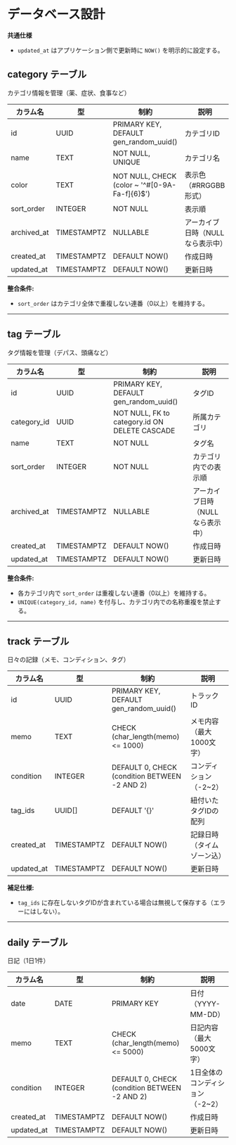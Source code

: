 # データベース設計

**共通仕様**
- `updated_at` はアプリケーション側で更新時に `NOW()` を明示的に設定する。

## category テーブル
カテゴリ情報を管理（薬、症状、食事など）

| カラム名    | 型          | 制約                                          | 説明                             |
| ----------- | ----------- | --------------------------------------------- | -------------------------------- |
| id          | UUID        | PRIMARY KEY, DEFAULT gen_random_uuid()        | カテゴリID                       |
| name        | TEXT        | NOT NULL, UNIQUE                              | カテゴリ名                       |
| color       | TEXT        | NOT NULL, CHECK (color ~ '^#[0-9A-Fa-f]{6}$') | 表示色（#RRGGBB形式）            |
| sort_order  | INTEGER     | NOT NULL                                      | 表示順                           |
| archived_at | TIMESTAMPTZ | NULLABLE                                      | アーカイブ日時（NULLなら表示中） |
| created_at  | TIMESTAMPTZ | DEFAULT NOW()                                 | 作成日時                         |
| updated_at  | TIMESTAMPTZ | DEFAULT NOW()                                 | 更新日時                         |

**整合条件:**
- `sort_order` はカテゴリ全体で重複しない連番（0以上）を維持する。


---

## tag テーブル
タグ情報を管理（デパス、頭痛など）

| カラム名    | 型          | 制約                                          | 説明                             |
| ----------- | ----------- | --------------------------------------------- | -------------------------------- |
| id          | UUID        | PRIMARY KEY, DEFAULT gen_random_uuid()        | タグID                           |
| category_id | UUID        | NOT NULL, FK to category.id ON DELETE CASCADE | 所属カテゴリ                     |
| name        | TEXT        | NOT NULL                                      | タグ名                           |
| sort_order  | INTEGER     | NOT NULL                                      | カテゴリ内での表示順             |
| archived_at | TIMESTAMPTZ | NULLABLE                                      | アーカイブ日時（NULLなら表示中） |
| created_at  | TIMESTAMPTZ | DEFAULT NOW()                                 | 作成日時                         |
| updated_at  | TIMESTAMPTZ | DEFAULT NOW()                                 | 更新日時                         |

**整合条件:**
- 各カテゴリ内で `sort_order` は重複しない連番（0以上）を維持する。
- `UNIQUE(category_id, name)` を付与し、カテゴリ内での名称重複を禁止する。

---

## track テーブル
日々の記録（メモ、コンディション、タグ）

| カラム名   | 型          | 制約                                          | 説明                       |
| ---------- | ----------- | --------------------------------------------- | -------------------------- |
| id         | UUID        | PRIMARY KEY, DEFAULT gen_random_uuid()        | トラックID                 |
| memo       | TEXT        | CHECK (char_length(memo) <= 1000)             | メモ内容（最大1000文字）   |
| condition  | INTEGER     | DEFAULT 0, CHECK (condition BETWEEN -2 AND 2) | コンディション（-2~2）     |
| tag_ids    | UUID[]      | DEFAULT '{}'                                  | 紐付いたタグIDの配列       |
| created_at | TIMESTAMPTZ | DEFAULT NOW()                                 | 記録日時（タイムゾーン込） |
| updated_at | TIMESTAMPTZ | DEFAULT NOW()                                 | 更新日時                   |

**補足仕様:**
- `tag_ids` に存在しないタグIDが含まれている場合は無視して保存する（エラーにはしない）。

---

## daily テーブル
日記（1日1件）

| カラム名   | 型          | 制約                                          | 説明                            |
| ---------- | ----------- | --------------------------------------------- | ------------------------------- |
| date       | DATE        | PRIMARY KEY                                   | 日付（YYYY-MM-DD）              |
| memo       | TEXT        | CHECK (char_length(memo) <= 5000)             | 日記内容（最大5000文字）        |
| condition  | INTEGER     | DEFAULT 0, CHECK (condition BETWEEN -2 AND 2) | 1日全体のコンディション（-2~2） |
| created_at | TIMESTAMPTZ | DEFAULT NOW()                                 | 作成日時                        |
| updated_at | TIMESTAMPTZ | DEFAULT NOW()                                 | 更新日時                        |